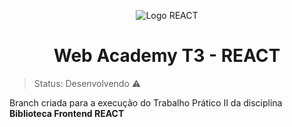 <div align="center">

![Logo REACT](https://cdn.icon-icons.com/icons2/2699/PNG/512/reactjs_logo_icon_170805.png)

# Web Academy T3 - REACT

</div>

> Status: Desenvolvendo ⚠️

Branch criada para a execução do Trabalho Prático II da disciplina <b>Biblioteca Frontend REACT<b>
